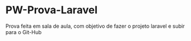 # PW-Prova-Laravel
Prova feita em sala de aula, com objetivo de fazer o projeto laravel e subir para o Git-Hub
